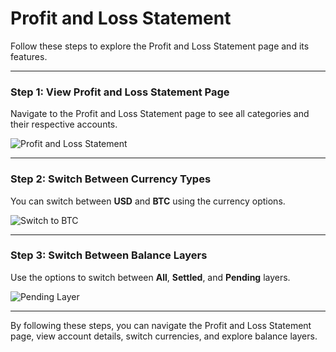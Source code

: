 # Profit and Loss Statement

Follow these steps to explore the Profit and Loss Statement page and its features.

---

### Step 1: View Profit and Loss Statement Page

Navigate to the Profit and Loss Statement page to see all categories and their respective accounts.

![Profit and Loss Statement](./screenshots/profit-and-loss.cy.ts/profit-and-loss.png)

---

### Step 2: Switch Between Currency Types

You can switch between **USD** and **BTC** using the currency options.

![Switch to BTC](./screenshots/profit-and-loss.cy.ts/profit-and-loss-btc-currency.png)

---

### Step 3: Switch Between Balance Layers

Use the options to switch between **All**, **Settled**, and **Pending** layers.

![Pending Layer](./screenshots/profit-and-loss.cy.ts/profit-and-loss-pending.png)

---

By following these steps, you can navigate the Profit and Loss Statement page, view account details, switch currencies, and explore balance layers.
